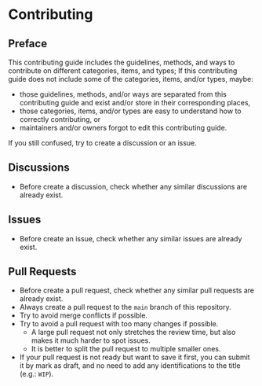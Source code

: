 # Contributing

## Preface

This contributing guide includes the guidelines, methods, and ways to contribute on different categories, items, and types; If this contributing guide does not include some of the categories, items, and/or types, maybe:

- those guidelines, methods, and/or ways are separated from this contributing guide and exist and/or store in their corresponding places,
- those categories, items, and/or types are easy to understand how to correctly contributing, or
- maintainers and/or owners forgot to edit this contributing guide.

If you still confused, try to create a discussion or an issue.

## Discussions

- Before create a discussion, check whether any similar discussions are already exist.

## Issues

- Before create an issue, check whether any similar issues are already exist.

## Pull Requests

- Before create a pull request, check whether any similar pull requests are already exist.
- Always create a pull request to the `main` branch of this repository.
- Try to avoid merge conflicts if possible.
- Try to avoid a pull request with too many changes if possible.
  - A large pull request not only stretches the review time, but also makes it much harder to spot issues.
  - It is better to split the pull request to multiple smaller ones.
- If your pull request is not ready but want to save it first, you can submit it by mark as draft, and no need to add any identifications to the title (e.g.: `WIP`).

